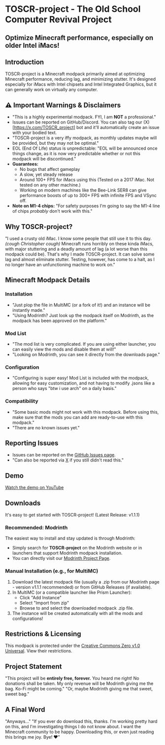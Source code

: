# TOSCR-project - The Old School Computer Revival Project
## Optimize Minecraft performance, especially on older Intel iMacs!

## Introduction
TOSCR-project is a Minecraft modpack primarily aimed at optimizing Minecraft performance, reducing lag, and minimizing stutter. It's designed especially for iMacs with Intel chipsets and Intel Integrated Graphics, but it can generally work on virtually any computer.

## ⚠️ Important Warnings & Disclaimers
*   "This is a highly experimental modpack. FYI, I am **NOT** a professional."
*   Issues can be reported on GitHub/Discord. You can also tag our (X)[https://x.com/TOSCR_project] bot and it'll automatically create an issue with your bodied text.
*   "TOSCR-project is a very iffy modpack, as monthly updates maybe will be provided, but they may not be optimal."
*   EOL (End Of Life) status is unpredictable: "EOL will be announced once things change, as it is now very predictable whether or not this modpack will be discontinued."
*   **Guarantees:**
    *   No bugs that affect gameplay
    *   A slow, yet steady release
    *   Around 100+ FPS for iMacs using this (Tested on a 2017 iMac. Not tested on any other machine.)
    *   Working on modern machines like the Bee-Link SER8 can give performance boosts of up to 300+ FPS with infinite FPS and VSync off.
*   **Note on M1-4 chips:** "For safety purposes I'm going to say the M1-4 line of chips *probably* don't work with this."

## Why TOSCR-project?
"I used a crusty old iMac. I know some people that still use it to this day. _(cough Christopher cough)_ Minecraft runs horribly on these kinda iMacs, with major stuttering and a deadly amount of lag (a lot worse than this modpack could be). That's why I made TOSCR-project. It can solve some lag and almost eliminate stutter. Testing, however, has come to a halt, as I no longer have an unfunctioning machine to work on."

## Minecraft Modpack Details

### Installation
*   "Just plop the file in MultiMC (or a fork of it!) and an instance will be instantly made."
*   "Using Modrinth? Just look up the modpack itself on Modrinth, as the modpack has been approved on the platform."

### Mod List
*   "The mod list is very complicated. If you are using either launcher, you can easily view the mods and disable them at will!"
*   "Looking on Modrinth, you can see it directly from the downloads page."

### Configuration
*   "Configuring is super easy! Mod List is included with the modpack, allowing for easy customization, and not having to modify .jsons like a person who says "btw i use arch" on a daily basis."

### Compatibility
*   "Some basic mods might not work with this modpack. Before using this, make sure that the mods you can add are ready-to-use with this modpack."
*   "There are no known issues yet."

## Reporting Issues
*   Issues can be reported on the [GitHub Issues page](../../issues).
*   "Can also be reported via [X](https://x.com/TOSCR_project) if you still didn't read this."

## Demo
[Watch the demo on YouTube](https://www.youtube.com/watch?v=OAMGxX8sMMk)

## <a id="downloads"></a>Downloads

It's easy to get started with TOSCR-project! (Latest Release: v1.1.1)

### Recommended: Modrinth
The easiest way to install and stay updated is through Modrinth:
*   Simply search for **TOSCR-project** on the Modrinth website or in launchers that support Modrinth modpack installation.
*   You can directly visit our [Modrinth Project Page](https://modrinth.com/modpack/thesomewhatyou-minecraft-revival).

### Manual Installation (e.g., for MultiMC)
1.  Download the latest modpack file (usually a .zip from our Modrinth page - version v1.1.1 recommended) or from GitHub Releases (if available).
2.  In MultiMC (or a compatible launcher like Prism Launcher):
    *   Click "Add Instance"
    *   Select "Import from zip"
    *   Browse to and select the downloaded modpack .zip file.
3.  The instance will be created automatically with all the mods and configurations!

## Restrictions & Licensing
This modpack is protected under the [Creative Commons Zero v1.0 Universal](https://creativecommons.org/publicdomain/zero/1.0/). View their restrictions.

## Project Statement
"This project will be **entirely free, forever.** You heard me right! No donations shall be taken. My only revenue will be Modrinth giving me the bag. Ko-Fi might be coming."
"Or, maybe Modrinth giving me that sweet, sweet bag."

## A Final Word
"Anyways..."
"If you ever do download this, thanks. I'm working pretty hard on this, and I'm investigating things I do not know about. I want the Minecraft community to be happy. Downloading this, or even just reading this brings me joy. Bye! ❤️"
